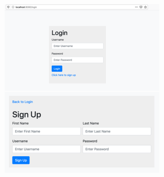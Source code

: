 ![Alt text](pictures/login.png?raw=true "Login Page")
![Alt text](pictures/signup.png?raw=true "Signup Page")
